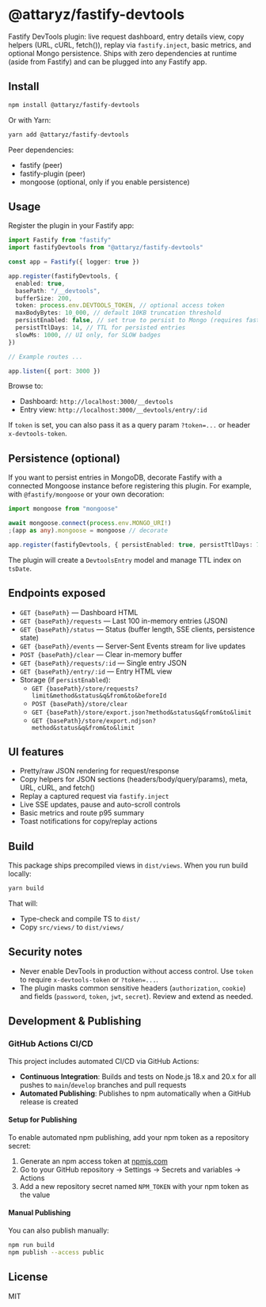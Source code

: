# @attaryz/fastify-devtools

Fastify DevTools plugin: live request dashboard, entry details view, copy helpers (URL, cURL, fetch()), replay via `fastify.inject`, basic metrics, and optional Mongo persistence. Ships with zero dependencies at runtime (aside from Fastify) and can be plugged into any Fastify app.

## Install

```sh
npm install @attaryz/fastify-devtools
```

Or with Yarn:

```sh
yarn add @attaryz/fastify-devtools
```

Peer dependencies:

- fastify (peer)
- fastify-plugin (peer)
- mongoose (optional, only if you enable persistence)

## Usage

Register the plugin in your Fastify app:

```ts
import Fastify from "fastify"
import fastifyDevtools from "@attaryz/fastify-devtools"

const app = Fastify({ logger: true })

app.register(fastifyDevtools, {
  enabled: true,
  basePath: "/__devtools",
  bufferSize: 200,
  token: process.env.DEVTOOLS_TOKEN, // optional access token
  maxBodyBytes: 10_000, // default 10KB truncation threshold
  persistEnabled: false, // set true to persist to Mongo (requires fastify.mongoose)
  persistTtlDays: 14, // TTL for persisted entries
  slowMs: 1000, // UI only, for SLOW badges
})

// Example routes ...

app.listen({ port: 3000 })
```

Browse to:

- Dashboard: `http://localhost:3000/__devtools`
- Entry view: `http://localhost:3000/__devtools/entry/:id`

If `token` is set, you can also pass it as a query param `?token=...` or header `x-devtools-token`.

## Persistence (optional)

If you want to persist entries in MongoDB, decorate Fastify with a connected Mongoose instance before registering this plugin. For example, with `@fastify/mongoose` or your own decoration:

```ts
import mongoose from "mongoose"

await mongoose.connect(process.env.MONGO_URI!)
;(app as any).mongoose = mongoose // decorate

app.register(fastifyDevtools, { persistEnabled: true, persistTtlDays: 7 })
```

The plugin will create a `DevtoolsEntry` model and manage TTL index on `tsDate`.

## Endpoints exposed

- `GET {basePath}` — Dashboard HTML
- `GET {basePath}/requests` — Last 100 in-memory entries (JSON)
- `GET {basePath}/status` — Status (buffer length, SSE clients, persistence state)
- `GET {basePath}/events` — Server-Sent Events stream for live updates
- `POST {basePath}/clear` — Clear in-memory buffer
- `GET {basePath}/requests/:id` — Single entry JSON
- `GET {basePath}/entry/:id` — Entry HTML view
- Storage (if `persistEnabled`):
  - `GET {basePath}/store/requests?limit&method&status&q&from&to&beforeId`
  - `POST {basePath}/store/clear`
  - `GET {basePath}/store/export.json?method&status&q&from&to&limit`
  - `GET {basePath}/store/export.ndjson?method&status&q&from&to&limit`

## UI features

- Pretty/raw JSON rendering for request/response
- Copy helpers for JSON sections (headers/body/query/params), meta, URL, cURL, and fetch()
- Replay a captured request via `fastify.inject`
- Live SSE updates, pause and auto-scroll controls
- Basic metrics and route p95 summary
- Toast notifications for copy/replay actions

## Build

This package ships precompiled views in `dist/views`. When you run build locally:

```sh
yarn build
```

That will:

- Type-check and compile TS to `dist/`
- Copy `src/views/` to `dist/views/`

## Security notes

- Never enable DevTools in production without access control. Use `token` to require `x-devtools-token` or `?token=...`.
- The plugin masks common sensitive headers (`authorization`, `cookie`) and fields (`password`, `token`, `jwt`, `secret`). Review and extend as needed.

## Development & Publishing

### GitHub Actions CI/CD

This project includes automated CI/CD via GitHub Actions:

- **Continuous Integration**: Builds and tests on Node.js 18.x and 20.x for all pushes to `main`/`develop` branches and pull requests
- **Automated Publishing**: Publishes to npm automatically when a GitHub release is created

#### Setup for Publishing

To enable automated npm publishing, add your npm token as a repository secret:

1. Generate an npm access token at [npmjs.com](https://www.npmjs.com/settings/tokens)
2. Go to your GitHub repository → Settings → Secrets and variables → Actions
3. Add a new repository secret named `NPM_TOKEN` with your npm token as the value

#### Manual Publishing

You can also publish manually:

```bash
npm run build
npm publish --access public
```

## License

MIT
